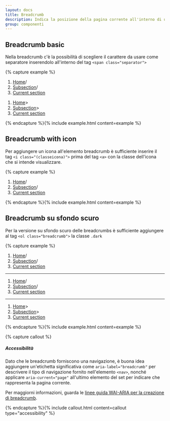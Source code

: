 ```yaml
---
layout: docs
title: Breadcrumb
description: Indica la posizione della pagina corrente all'interno di una gerarchia di navigazione.
group: componenti
---
```


## Breadcrumb basic

Nella breadcrumb c'è la possibilità di scegliere il carattere da usare come separatore inserendolo all'interno del tag `<span class="separator">`

{% capture example %}
<nav class="breadcrumb-container" aria-label="breadcrumb">
  <ol class="breadcrumb">
    <li class="breadcrumb-item"><a href="#">Home</a><span class="separator">/</span>
    </li>
    <li class="breadcrumb-item"><a href="#">Subsection</a><span class="separator">/</span>
    </li>
    <li class="breadcrumb-item active" aria-current="page"><a href="#">Current section</a>
    </li>
  </ol>
</nav>

 <nav class="breadcrumb-container" aria-label="breadcrumb">
  <ol class="breadcrumb">
    <li class="breadcrumb-item"><a href="#">Home</a><span class="separator">&gt;</span>
    </li>
    <li class="breadcrumb-item"><a href="#">Subsection</a><span class="separator">&gt;</span>
    </li>
    <li class="breadcrumb-item active" aria-current="page"><a href="#">Current section</a>
    </li>
  </ol>
</nav>
{% endcapture %}{% include example.html content=example %}

## Breadcrumb with icon

Per aggiungere un icona all'elemento breadcrumb è sufficiente inserire il tag `<i class="(classeicona)">` prima del tag `<a>` con la classe dell'icona che si intende visualizzare.

{% capture example %}
<nav class="breadcrumb-container" aria-label="breadcrumb">
  <ol class="breadcrumb">
    <li class="breadcrumb-item"><i class="it-favorite"></i><a href="#">Home</a><span class="separator">/</span>
    </li>
    <li class="breadcrumb-item"><i class="it-favorite"></i><a href="#">Subsection</a><span class="separator">/</span>
    </li>
    <li class="breadcrumb-item active" aria-current="page"><i class="it-favorite"></i><a href="#">Current section</a>
    </li>
  </ol>
</nav>
{% endcapture %}{% include example.html content=example %}

## Breadcrumb su sfondo scuro

Per la versione su sfondo scuro delle breadcrumbs è sufficiente aggiungere al tag `<ol class="breadcrumb">` la classe `.dark`

{% capture example %}
<nav class="breadcrumb-container" aria-label="breadcrumb">
  <ol class="breadcrumb dark">
    <li class="breadcrumb-item"><a href="#">Home</a><span class="separator">/</span>
    </li>
    <li class="breadcrumb-item"><a href="#">Subsection</a><span class="separator">/</span>
    </li>
    <li class="breadcrumb-item active" aria-current="page"><a href="#">Current section</a>
    </li>
  </ol>
</nav>

<hr>
<nav class="breadcrumb-container" aria-label="breadcrumb">
  <ol class="breadcrumb dark">
    <li class="breadcrumb-item"><i class="it-favorite"></i><a href="#">Home</a><span class="separator">/</span>
    </li>
    <li class="breadcrumb-item"><i class="it-favorite"></i><a href="#">Subsection</a><span class="separator">/</span>
    </li>
    <li class="breadcrumb-item active" aria-current="page"><i class="it-favorite"></i><a href="#">Current section</a>
    </li>
  </ol>
</nav>

<hr>
<nav class="breadcrumb-container" aria-label="breadcrumb">
  <ol class="breadcrumb dark">
    <li class="breadcrumb-item"><i class="it-favorite"></i><a href="#">Home</a><span class="separator">&gt;</span>
    </li>
    <li class="breadcrumb-item"><i class="it-favorite"></i><a href="#">Subsection</a><span class="separator">&gt;</span>
    </li>
    <li class="breadcrumb-item active" aria-current="page"><i class="it-favorite"></i><a href="#">Current section</a>
    </li>
  </ol>
</nav>
{% endcapture %}{% include example.html content=example %}

{% capture callout %}
##### Accessibilità

Dato che le breadcrumb forniscono una navigazione, è buona idea aggiungere un'etichetta significativa come `aria-label="breadcrumb"` per descrivere il tipo di navigazione fornito nell'elemento `<nav>`, nonché applicare `aria-current="page"` all'ultimo elemento del set per indicare che rappresenta la pagina corrente.

Per maggiorni informazioni, guarda le [linee guida WAI-ARIA per la creazione di breadcrumb](https://www.w3.org/TR/wai-aria-practices/#breadcrumb).

{% endcapture %}{% include callout.html content=callout type="accessibility" %}
